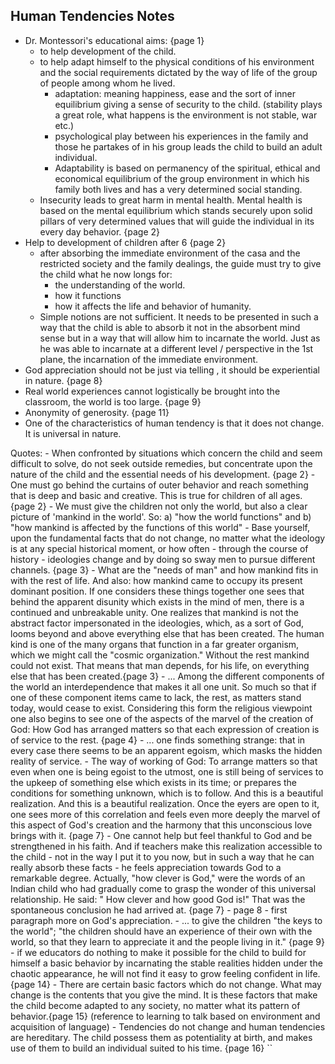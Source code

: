 ## Human Tendencies Notes


- Dr. Montessori's educational aims: {page 1}
	- to help development of the child. 
	- to help adapt himself to the physical conditions of his environment and the social requirements dictated by the way of life of the group of people among whom he lived. 
		- adaptation: meaning happiness, ease and the sort of inner equilibrium giving a sense of security to the child. (stability plays a great role, what happens is the environment is not stable, war etc.)
		- psychological play between his experiences in the family and those he partakes of in his group leads the child to build an adult individual. 
		- Adaptability is based on permanency of the spiritual, ethical and economical equilibrium of the group environment in which his family both lives and has a very determined social standing. 
	- Insecurity leads to great harm in mental health. Mental health is based on the mental equilibrium which stands securely upon solid pillars of very determined values that will guide the individual in its every day behavior. {page 2}
- Help to development of children after 6 {page 2}
	- after absorbing the immediate environment of the casa and the restricted society and the family dealings, the guide must try to give the child what he now longs for:
		- the understanding of the world.
		- how it functions
		- how it affects the life and behavior of humanity. 
	- Simple notions are not sufficient. It needs to be presented in such a way that the child is able to absorb it not in the absorbent mind sense but in a way that will allow him to incarnate the world. Just as he was able to incarnate at a different level / perspective in the 1st plane, the incarnation of the immediate environment. 
- God appreciation should not be just via telling , it should be experiential in nature. {page 8}
- Real world experiences cannot logistically be brought into the classroom, the world is too large. {page 9}
- Anonymity of generosity.  {page 11}
- One of the characteristics of human tendency is that it does not change. It is universal in nature. 





Quotes: 
	- When confronted by situations which concern the child and seem difficult to solve, do not seek outside remedies, but concentrate upon the nature of the child and the essential needs of his development. {page 2}
	- One must go behind the curtains of outer behavior and reach something that is deep and basic and creative. This is true for children of all ages. {page 2}
	- We must give the children not only the world, but also a clear picture of 'mankind in the world'. So: a) "how the world functions" and b) "how mankind is affected by the functions of this world" 
	- Base yourself, upon the fundamental facts that do not change, no matter what the ideology is at any special historical moment, or how often - through the course of history - ideologies change and by doing so sway men to pursue different channels. {page 3}
	- What are the "needs of man" and how mankind fits in with the rest of life. And also: how mankind came to occupy its present dominant position. If one considers these things together one sees that behind the apparent disunity which exists in the mind of men, there is a continued and unbreakable unity. One realizes that mankind is not the abstract factor impersonated in the ideologies, which, as a sort of God, looms beyond and above everything else that has been created. The human kind is one of the many organs that function in a far greater organism, which we might call the "cosmic organization." Without the rest mankind could not exist. That means that man depends, for his life, on everything else that has been created.{page 3}
	- ... Among the different components of the world an interdependence that makes it all one unit. So much so that if one of these component items came to lack, the rest, as matters stand today, would cease to exist. Considering this form the religious viewpoint one also begins to see one of the aspects of the marvel of the creation of God: How God has arranged matters so that each expression of creation is of service to the rest. {page 4}
	- ... one finds something strange: that in every case there seems to be an apparent egoism, which masks the hidden reality of service. 
	- The way of working of God: To arrange matters so that even when one is being egoist to the utmost, one is still being of services to the upkeep of something else which exists in its time; or prepares the conditions for something unknown, which is to follow. And this is a beautiful realization. And this is a beautiful realization. Once the eyers are open to it, one sees more of this correlation and feels even more deeply the marvel of this aspect of God's creation and the harmony that this unconscious love brings with it. {page 7}
	- One cannot help but feel thankful to God and be strengthened in his faith. And if teachers make this realization accessible to the child - not in the way I put it to you now, but in such a way that he can really absorb these facts - he feels appreciation towards God to a remarkable degree. Actually, "how clever is God," were the words of an Indian child who had gradually come to grasp the wonder of this universal relationship. He said: " How clever and how good God is!" That was the spontaneous conclusion he had arrived at.  {page 7}
	- page 8 - first paragraph more on God's appreciation. 
	- ... to give the children "the keys to the world"; "the children should have an experience of their own with the world, so that they learn to appreciate it and the people living in it."  {page 9}
	- if we educators do nothing to make it possible for the child to build for himself a basic behavior by incarnating the stable realities hidden under the chaotic appearance, he will not find it easy to grow feeling confident in life. {page 14}
	- There are certain basic factors which do not change. What may change is the contents that you give the mind. It is these factors that make the child become adapted to any society, no matter what its pattern of behavior.{page 15}  (reference to learning to talk based on environment and acquisition of language)
	- Tendencies do not change and human tendencies are hereditary. The child possess them as potentiality at birth, and makes use of them to build an individual suited to his time.  {page 16}
``